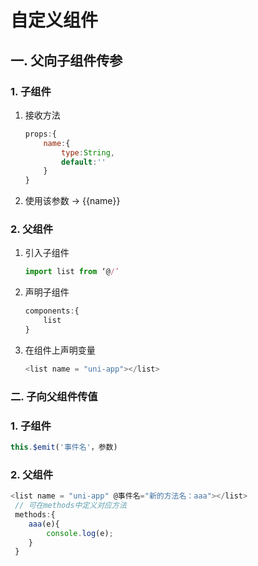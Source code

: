 # 自定义组件

## 一. 父向子组件传参
### 1. 子组件
1. 接收方法 
	```javascript
	props:{
		name:{
			type:String,
			default:''
		}
	}
	```
2. 使用该参数 -> {{name}}
### 2. 父组件
1. 引入子组件
	```javascript
	import list from ‘@/’
	```
2. 声明子组件
	```JavaScript
	components:{
		list
	}
	```
3. 在组件上声明变量
	```javascript
	<list name = "uni-app"></list>
	```
### 二. 子向父组件传值
### 1. 子组件
```javascript
this.$emit('事件名'，参数)
```
### 2. 父组件
```javascript
<list name = "uni-app" @事件名="新的方法名：aaa"></list>
 // 可在methods中定义对应方法
 methods:{
 	aaa(e){
 		console.log(e);
 	}
 }
```



<comment/>